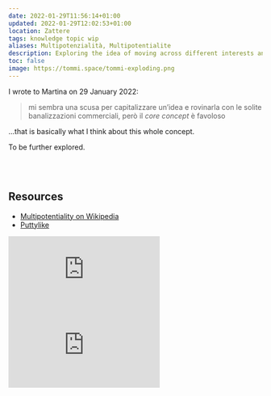 ```yaml
---
date: 2022-01-29T11:56:14+01:00
updated: 2022-01-29T12:02:53+01:00
location: Zattere
tags: knowledge topic wip
aliases: Multipotenzialità, Multipotentialite
description: Exploring the idea of moving across different interests and fields without never sticking to one only — essentially, me.
toc: false
image: https://tommi.space/tommi-exploding.png
---
```

I wrote to Martina on <time datetime='2022-01-29T12:13:37+01:00'>29 January 2022</time>:

<blockquote lang='it'><p>mi sembra una scusa per capitalizzare un’idea e rovinarla con le solite banalizzazioni commerciali, però il <i lang='en'>core concept</i> è favoloso</p></blockquote>

…that is basically what I think about this whole concept.

To be further explored.

<br>
<br>

## Resources

- [Multipotentiality on Wikipedia](https://en.wikipedia.org/wiki/Multipotentiality 'Multipotentiality on Wikipedia')
- [Puttylike](https://puttylike.com/)

<div class='embed-container'><iframe src='https://embed.ted.com/talks/lang/en/emilie_wapnick_why_some_of_us_don_t_have_one_true_calling' frameborder='0' scrolling='no' allowfullscreen></iframe></div>

<div class='embed-container' lang='it'><iframe src='https://www.youtube-nocookie.com/embed/1FcJMTzmhlA' title='“Multipotenzialità„ su YouTube' frameborder='0' allow='accelerometer; autoplay; clipboard-write; encrypted-media; gyroscope; picture-in-picture' allowfullscreen></iframe></div>